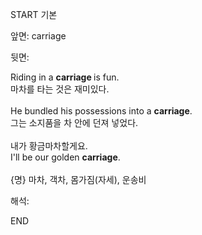 START
기본

앞면:
carriage


뒷면:
<div>Riding in a <b>carriage </b>is fun. </div><div><div>마차를 타는 것은 재미있다.</div></div><div><br></div><div><div>He bundled his possessions into a <b>carriage</b>. </div><div><div>그는 소지품을 차 안에 던져 넣었다.</div></div></div><div><br></div><div><div><div>내가 황금마차할게요.</div></div><div><div>I'll be our golden <b>carriage</b>.</div></div></div><div><br></div><div>{명} 마차, 객차, 몸가짐(자세), 운송비</div>


해석:

END